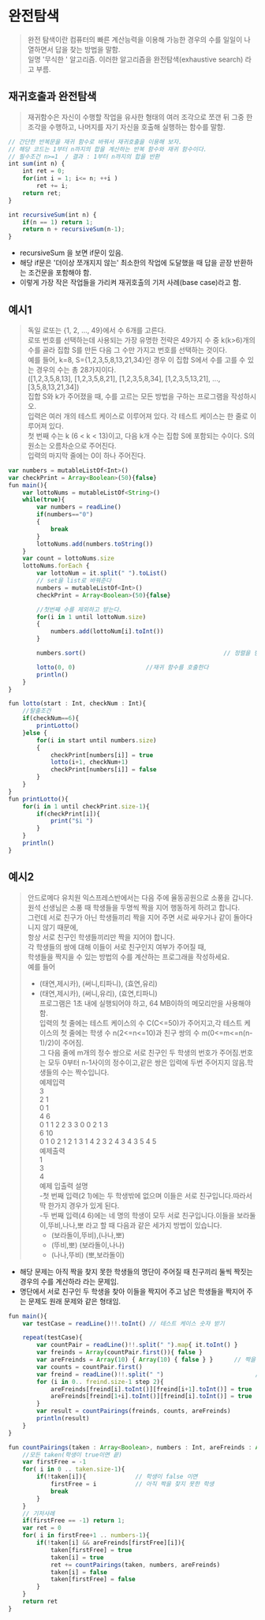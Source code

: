 # 완전탐색
> 완전 탐색이란 컴퓨터의 빠른 계산능력을 이용해 가능한 경우의 수를 일일이 나열하면서 답을 찾는 방법을 말함.   
> 일명 '무식한 ' 알고리즘. 이러한 알고리즘을 완전탐색(exhaustive search) 라고 부름.

## 재귀호출과 완전탐색
> 재귀함수은 자신이 수행할 작업을 유사한 형태의 여러 조각으로 쪼갠 뒤 그중 한 조각을 수행하고, 나머지를 자기 자신을 호출해 실행하는 함수를 말함.

```javascript
// 간단한 반복문을 재귀 함수로 바꿔서 재귀호출을 이용해 보자.
// 해당 코드는 1부터 n까지의 합을 계산하는 반복 함수와 재귀 함수이다.
// 필수조건 n>=1  / 결과 : 1부터 n까지의 합을 반환
int sum(int n) {
	int ret = 0;
	for(int i = 1; i<= n; ++i )
		ret += i;
	return ret;
}

int recursiveSum(int n) {
	if(n == 1) return 1;
 	return n + recursiveSum(n-1);
}
```
- recursiveSum 을 보면 if문이 있음. 
- 해당 if문은 '더이상 쪼개지지 않는' 최소한의 작업에 도달했을 때 답을 곧장 반환하는 조건문을 포함해야 함. 
- 이렇게 가장 작은 작업들을 가리켜 재귀호출의 기저 사례(base case)라고 함.
## 예시1 
> 독일 로또는 {1, 2, ..., 49}에서 수 6개를 고른다.   
> 로또 번호를 선택하는데 사용되는 가장 유명한 전략은 49가지 수 중 k(k>6)개의 수를 골라 집합 S를 만든 다음 그 수만 가지고 번호를 선택하는 것이다.   
> 예를 들어, k=8, S={1,2,3,5,8,13,21,34}인 경우 이 집합 S에서 수를 고를 수 있는 경우의 수는 총 28가지이다.   
> ([1,2,3,5,8,13], [1,2,3,5,8,21], [1,2,3,5,8,34], [1,2,3,5,13,21], ..., [3,5,8,13,21,34])   
> 집합 S와 k가 주어졌을 때, 수를 고르는 모든 방법을 구하는 프로그램을 작성하시오.   
> 입력은 여러 개의 테스트 케이스로 이루어져 있다. 각 테스트 케이스는 한 줄로 이루어져 있다.   
> 첫 번째 수는 k (6 < k < 13)이고, 다음 k개 수는 집합 S에 포함되는 수이다. S의 원소는 오름차순으로 주어진다.   
> 입력의 마지막 줄에는 0이 하나 주어진다.   

```javascript
var numbers = mutableListOf<Int>()
var checkPrint = Array<Boolean>(50){false}
fun main(){
    var lottoNums = mutableListOf<String>()
    while(true){
        var numbers = readLine()
        if(numbers=="0")
        {
            break
        }
        lottoNums.add(numbers.toString())
    }
    var count = lottoNums.size
    lottoNums.forEach {
        var lottoNum = it.split(" ").toList()
        // set을 list로 바꿔준다
        numbers = mutableListOf<Int>()
        checkPrint = Array<Boolean>(50){false}

        //첫번째 수를 제외하고 받는다.
        for(i in 1 until lottoNum.size)
        {
            numbers.add(lottoNum[i].toInt())
        }

        numbers.sort()                                       // 정렬을 한다.

        lotto(0, 0)                    //재귀 함수를 호출한다
        println()
    }
}

fun lotto(start : Int, checkNum : Int){
    //탈출조건
    if(checkNum==6){
        printLotto()
    }else {
        for(i in start until numbers.size)
        {
            checkPrint[numbers[i]] = true
            lotto(i+1, checkNum+1)
            checkPrint[numbers[i]] = false
        }
    }
}
fun printLotto(){
    for(i in 1 until checkPrint.size-1){
        if(checkPrint[i]){
            print("$i ")
        }
    }
    println()
}
```

## 예시2
> 안드로메다 유치원 익스프레스반에서는 다음 주에 율동공원으로 소풍을 갑니다.   
> 원석 선생님은 소풍 때 학생들을 두명씩 짝을 지어 행동하게 하려고 합니다.   
> 그런데 서로 친구가 아닌 학생들끼리 짝을 지어 주면 서로 싸우거나 같이 돌아다니지 않기 때문에,   
> 항상 서로 친구인 학생들끼리만 짝을 지어야 합니다.   
> 각 학생들의 쌍에 대해 이들이 서로 친구인지 여부가 주어질 때,   
> 학생들을 짝지을 수 있는 방법의 수를 계산하는 프로그래을 작성하세요.   
> 예를 들어   
> - (태연,제시카), (써니,티파니), (효연,유리)   
> - (태연,제시카), (써니,유리), (효연,티파니)   
> 프로그램은 1초 내에 실행되어야 하고,  64 MB이하의 메모리만을 사용해야 함.   
> 입력의 첫 줄에는 테스트 케이스의 수 C(C<=50)가 주어지고,각 테스트 케이스의 첫 줄에는 학생 수 n(2<=n<=10)과 친구 쌍의 수 m(0<=m<=n(n-1)/2)이 주어짐.   
> 그 다음 줄에 m개의 정수 쌍으로 서로 친구인 두 학생의 번호가 주어짐.번호는 모두 0부터 n-1사이의 정수이고,같은 쌍은 입력에 두번 주어지지 않음.학생들의 수는 짝수입니다.   
> 예제입력   
> 3   
> 2 1   
> 0 1   
> 4 6   
> 0 1 1 2 2 3 3 0 0 2 1 3   
> 6 10   
> 0 1 0 2 1 2 1 3 1 4 2 3 2 4 3 4 3 5 4 5   
> 예제출력   
> 1   
> 3   
> 4   
> 예제 입출력 설명   
> -첫 번째 입력(2 1)에는 두 학생밖에 없으며 이들은 서로 친구입니다.따라서 딱 한가지 경우가 있게 된다.   
> -두 번째 입력(4 6)에는 네 명의 학생이 모두 서로 친구입니다.이들을 보라둘이,뚜비,나나,뽀 라고 할 때 다음과 같은 세가지 방법이 있습니다.   
>      - (보라돌이,뚜비),(나나,뽀)   
>      - (뚜비,뽀) (보라돌이,나나)   
>      - (나나,뚜비) (뽀,보라돌이)   

- 해당 문제는 아직 짝을 찾지 못한 학생들의 명단이 주어질 때 친구끼리 둘씩 짝짓는 경우의 수를 계산하라 라는 문제임.
- 명단에서 서로 친구인 두 학생을 찾아 이들을 짝지어 주고 남은 학생들을 짝지어 주는 문제도 원래 문제와 같은 형태임.

```javascript
fun main(){
    var testCase = readLine()!!.toInt() // 테스트 케이스 숫자 받기

    repeat(testCase){
        var countPair = readLine()!!.split(" ").map{ it.toInt() }      // 학생 수와 친구의 수
        var freinds = Array(countPair.first()){ false }                         // 학생 수만큼 false 로 채워주기
        var areFreinds = Array(10) { Array(10) { false } }      // 짝을 확인
        var counts = countPair.first()
        var freind = readLine()!!.split(" ")                          // 12, 34, 56 두번씩 친구
        for (i in 0.. freind.size-1 step 2){
            areFreinds[freind[i].toInt()][freind[i+1].toInt()] = true                                           //짝이 있다면 true
            areFreinds[freind[1+i].toInt()][freind[i].toInt()] = true
        }
        var result = countPairings(freinds, counts, areFreinds)
        println(result)
    }
}

fun countPairings(taken : Array<Boolean>, numbers : Int, areFreinds : Array<Array<Boolean>> ):Int {
    //모든 taken(학생이 true이면 끝)
    var firstFree = -1
    for( i in 0 .. taken.size-1){
        if(!taken[i]){              // 학생이 false 이면
            firstFree = i           // 아직 짝을 찾지 못한 학생
            break
        }
    }
    // 기저사례
    if(firstFree == -1) return 1;
    var ret = 0
    for( i in firstFree+1 .. numbers-1){
        if(!taken[i] && areFreinds[firstFree][i]){
            taken[firstFree] = true
            taken[i] = true
            ret += countPairings(taken, numbers, areFreinds)                // 재귀 함수 호출
            taken[i] = false
            taken[firstFree] = false
        }
    }
    return ret
}
```
